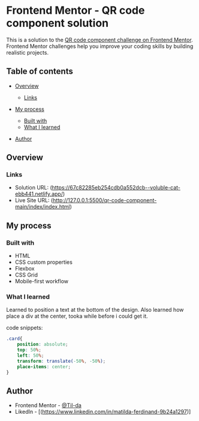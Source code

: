 # Frontend Mentor - QR code component solution

This is a solution to the [QR code component challenge on Frontend Mentor](https://www.frontendmentor.io/challenges/qr-code-component-iux_sIO_H). Frontend Mentor challenges help you improve your coding skills by building realistic projects. 

## Table of contents

- [Overview](#overview)
  - [Links](#links)
- [My process](#my-process)
  - [Built with](#built-with)
  - [What I learned](#what-i-learned)

- [Author](#author)



## Overview

### Links

- Solution URL: (https://67c82285eb254cdb0a552dcb--voluble-cat-ebb441.netlify.app/)
- Live Site URL: (http://127.0.0.1:5500/qr-code-component-main/index/index.html)

## My process

### Built with

- HTML
- CSS custom properties
- Flexbox
- CSS Grid
- Mobile-first workflow

### What I learned

Learned to position a text at the bottom of the design. Also learned how place a div at the center, tooka while before i could get it.

code snippets:

```css
.card{
    position: absolute;
    top: 50%;
    left: 50%;
    transform: translate(-50%, -50%);
    place-items: center;
}
```

## Author

- Frontend Mentor - [@Til-da](https://www.frontendmentor.io/profile/Til-da)
- LikedIn - [(https://www.linkedin.com/in/matilda-ferdinand-9b24a1297)]


